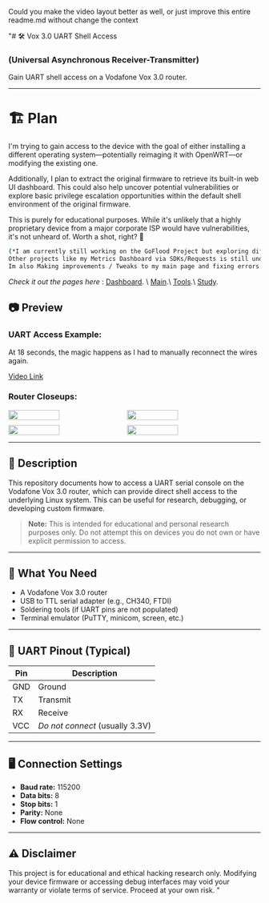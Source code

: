 Could you make the video layout better as well, or just improve this entire readme.md without change the context 

"# 🛠️ Vox 3.0 UART Shell Access
### (Universal Asynchronous Receiver-Transmitter)

Gain UART shell access on a Vodafone Vox 3.0 router.

----

# 🏗️ Plan

I'm trying to gain access to the device with the goal of either installing a different operating system—potentially reimaging it with OpenWRT—or modifying the existing one.

Additionally, I plan to extract the original firmware to retrieve its built-in web UI dashboard. This could also help uncover potential vulnerabilities or explore basic privilege escalation opportunities within the default shell environment of the original firmware.

This is purely for educational purposes. While it's unlikely that a highly proprietary device from a major corporate ISP would have vulnerabilities, it's not unheard of. Worth a shot, right? 🤷

```bash
(*I am currently still working on the GoFlood Project but exploring different areas,
Other projects like my Metrics Dashboard via SDKs/Requests is still under-development.
Im also Making improvements / Tweaks to my main page and fixing errors + Implementing my Tools + CS Study page fully)
```
*Check it out the pages here*  :  [Dashboard](https://dashboard.birdo.uk/). \ [Main](https://birdo.uk/).\ [Tools](https://tools.birdo.uk/).\ [Study](https://cs.birdo.uk/).

## 📷 Preview
### UART Access Example:

At 18 seconds, the magic happens as I had to manually reconnect the wires again.

[Video Link](https://github.com/user-attachments/assets/cb16c278-8b7d-44cb-b9e5-09e71b830c30)


### Router Closeups:

<div style="display: flex; flex-wrap: wrap; gap: 10px;">
  <img src="https://github.com/user-attachments/assets/e0d56086-0873-4aca-a1d1-1ef9fd41966b" style="width: 45%; max-width: 300px;"/>
  <img src="https://github.com/user-attachments/assets/0e98267b-256c-4361-be9e-a0d92806d1fe" style="width: 45%; max-width: 300px;"/>
  <img src="https://github.com/user-attachments/assets/21aac59d-8116-4d93-8dc3-fb684bb86f0b" style="width: 45%; max-width: 300px;"/>
  <img src="https://github.com/user-attachments/assets/bb7b793b-454f-48b8-92c0-b2904dcdeab2" style="width: 45%; max-width: 300px;"/>
</div>

---

## 📖 Description

This repository documents how to access a UART serial console on the Vodafone Vox 3.0 router, which can provide direct shell access to the underlying Linux system. This can be useful for research, debugging, or developing custom firmware.

> **Note:** This is intended for educational and personal research purposes only. Do not attempt this on devices you do not own or have explicit permission to access.

---

## 🔧 What You Need

- A Vodafone Vox 3.0 router
- USB to TTL serial adapter (e.g., CH340, FTDI)
- Soldering tools (if UART pins are not populated)
- Terminal emulator (PuTTY, minicom, screen, etc.)

---

## 📡 UART Pinout (Typical)

| Pin | Description |
|-----|-------------|
| GND | Ground      |
| TX  | Transmit    |
| RX  | Receive     |
| VCC | *Do not connect* (usually 3.3V) |

---

## 🖥️ Connection Settings

- **Baud rate:** 115200
- **Data bits:** 8  
- **Stop bits:** 1  
- **Parity:** None  
- **Flow control:** None

---

## ⚠️ Disclaimer

This project is for educational and ethical hacking research only. Modifying your device firmware or accessing debug interfaces may void your warranty or violate terms of service. Proceed at your own risk.
"

